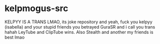 # kelpmogus-src
KELPYY IS A TRANS LMAO, its joke repository
and yeah, fuck you kelpyy (isabella) and your stupid friends
you betrayed GuraSR and i call you trans hahah
LeyTube and ClipTube wins. Also Stealth and another my friends is best lmao
